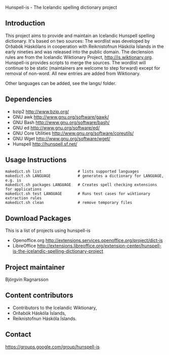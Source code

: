 Hunspell-is - The Icelandic spelling dictionary project


Introduction
------------
This project aims to provide and maintain an Icelandic Hunspell spelling
dictionary. It's based on two sources: The wordlist was developed by Orðabók
Háskólans in cooperation with Reiknistofnun Háskóla Íslands in the early
nineties and was released into the public domain. The declension rules are
from the Icelandic Wiktionary Project, http://is.wiktionary.org. Hunspell-is
provides scripts to merge the sources. The wordlist will continue to be static
(maintainers are welcome to step forward) except for removal of non-word. All
new entries are added from Wiktionary.

Other languages can be added, see the langs/ folder.


Dependencies
------------

*  bzip2                          http://www.bzip.org/
*  GNU awk                        http://www.gnu.org/software/gawk/
*  GNU Bash                       http://www.gnu.org/software/bash/
*  GNU ed                         http://www.gnu.org/software/ed/
*  GNU Core Utilities             http://www.gnu.org/software/coreutils/
*  GNU Wget                       http://www.gnu.org/software/wget/
*  Hunspell                       http://hunspell.sf.net/


Usage Instructions
------------------

	makedict.sh list				# lists supported languages
	makedict.sh LANGUAGE			# generates a dictionary for LANGUAGE, e.g. is
	makedict.sh packages LANGUAGE	# Creates spell checking extensions for applications
	makedict.sh test LANGUAGE		# Runs test cases for wiktionary extraction rules
	makedict.sh clean				# remove temporary files


Download Packages
-----------------
This is a list of projects using hunspell-is

*  Openoffice.org		http://extensions.services.openoffice.org/project/dict-is
*  LibreOffice		http://extensions.libreoffice.org/extension-center/hunspell-is-the-icelandic-spelling-dictionary-project


Project maintainer
------------------
Björgvin Ragnarsson


Content contributors
--------------------
*  Contributors to the Icelandic Wiktionary,
*  Orðabók Háskóla Íslands,
*  Reiknistofnun Háskóla Íslands.


Contact
-------
https://groups.google.com/group/hunspell-is

